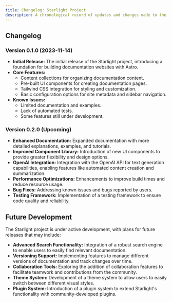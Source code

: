 ```yaml
---
title: Changelog: Starlight Project
description: A chronological record of updates and changes made to the Starlight project.
---
```


## Changelog

### Version 0.1.0 (2023-11-14)

*   **Initial Release:** The initial release of the Starlight project, introducing a foundation for building documentation websites with Astro. 
*   **Core Features:**
    *   Content collections for organizing documentation content.
    *   Pre-built UI components for creating documentation pages.
    *   Tailwind CSS integration for styling and customization. 
    *   Basic configuration options for site metadata and sidebar navigation. 
*   **Known Issues:**
    *   Limited documentation and examples.
    *   Lack of automated tests. 
    *   Some features still under development. 

### Version 0.2.0 (Upcoming)

*   **Enhanced Documentation:** Expanded documentation with more detailed explanations, examples, and tutorials.
*   **Improved Component Library:** Introduction of new UI components to provide greater flexibility and design options.
*   **OpenAI Integration:** Integration with the OpenAI API for text generation capabilities, enabling features like automated content creation and summarization. 
*   **Performance Optimizations:** Enhancements to improve build times and reduce resource usage.
*   **Bug Fixes:** Addressing known issues and bugs reported by users. 
*   **Testing Framework:** Implementation of a testing framework to ensure code quality and reliability. 

## Future Development

The Starlight project is under active development, with plans for future releases that may include:

*   **Advanced Search Functionality:** Integration of a robust search engine to enable users to easily find relevant documentation.
*   **Versioning Support:** Implementing features to manage different versions of documentation and track changes over time. 
*   **Collaboration Tools:** Exploring the addition of collaboration features to facilitate teamwork and contributions from the community.
*   **Theme System:** Development of a theme system to allow users to easily switch between different visual styles. 
*   **Plugin System:** Introduction of a plugin system to extend Starlight's functionality with community-developed plugins. 


